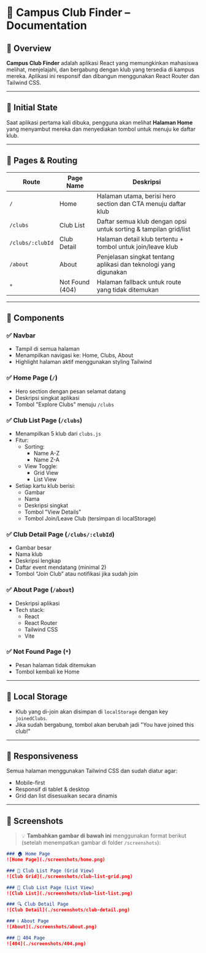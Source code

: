 # 📘 Campus Club Finder – Documentation

## 📄 Overview

**Campus Club Finder** adalah aplikasi React yang memungkinkan mahasiswa melihat, menjelajahi, dan bergabung dengan klub yang tersedia di kampus mereka. Aplikasi ini responsif dan dibangun menggunakan React Router dan Tailwind CSS.

---

## 🏁 Initial State

Saat aplikasi pertama kali dibuka, pengguna akan melihat **Halaman Home** yang menyambut mereka dan menyediakan tombol untuk menuju ke daftar klub.

---

## 📍 Pages & Routing

| Route            | Page Name        | Deskripsi                                                                 |
|------------------|------------------|---------------------------------------------------------------------------|
| `/`              | Home             | Halaman utama, berisi hero section dan CTA menuju daftar klub            |
| `/clubs`         | Club List        | Daftar semua klub dengan opsi untuk sorting & tampilan grid/list         |
| `/clubs/:clubId` | Club Detail      | Halaman detail klub tertentu + tombol untuk join/leave klub              |
| `/about`         | About            | Penjelasan singkat tentang aplikasi dan teknologi yang digunakan         |
| `*`              | Not Found (404)  | Halaman fallback untuk route yang tidak ditemukan                        |

---

## 🧩 Components

### ✅ Navbar
- Tampil di semua halaman
- Menampilkan navigasi ke: Home, Clubs, About
- Highlight halaman aktif menggunakan styling Tailwind

### ✅ Home Page (`/`)
- Hero section dengan pesan selamat datang
- Deskripsi singkat aplikasi
- Tombol "Explore Clubs" menuju `/clubs`

### ✅ Club List Page (`/clubs`)
- Menampilkan 5 klub dari `clubs.js`
- Fitur:
  - Sorting:
    - Name A-Z
    - Name Z-A
  - View Toggle:
    - Grid View
    - List View
- Setiap kartu klub berisi:
  - Gambar
  - Nama
  - Deskripsi singkat
  - Tombol "View Details"
  - Tombol Join/Leave Club (tersimpan di localStorage)

### ✅ Club Detail Page (`/clubs/:clubId`)
- Gambar besar
- Nama klub
- Deskripsi lengkap
- Daftar event mendatang (minimal 2)
- Tombol “Join Club” atau notifikasi jika sudah join

### ✅ About Page (`/about`)
- Deskripsi aplikasi
- Tech stack:
  - React
  - React Router
  - Tailwind CSS
  - Vite

### ✅ Not Found Page (`*`)
- Pesan halaman tidak ditemukan
- Tombol kembali ke Home

---

## 💾 Local Storage

- Klub yang di-join akan disimpan di `localStorage` dengan key `joinedClubs`.
- Jika sudah bergabung, tombol akan berubah jadi "You have joined this club!"

---

## 📱 Responsiveness

Semua halaman menggunakan Tailwind CSS dan sudah diatur agar:
- Mobile-first
- Responsif di tablet & desktop
- Grid dan list disesuaikan secara dinamis

---

## 📸 Screenshots

> 💡 **Tambahkan gambar di bawah ini** menggunakan format berikut (setelah menempatkan gambar di folder `/screenshots`):

```md
### 🏠 Home Page
![Home Page](./screenshots/home.png)

### 📃 Club List Page (Grid View)
![Club Grid](./screenshots/club-list-grid.png)

### 📃 Club List Page (List View)
![Club List](./screenshots/club-list-list.png)

### 🔍 Club Detail Page
![Club Detail](./screenshots/club-detail.png)

### ℹ️ About Page
![About](./screenshots/about.png)

### 🚫 404 Page
![404](./screenshots/404.png)
